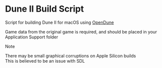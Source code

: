 # Dune II Build Script
Script for building Dune II for macOS using [OpenDune](https://github.com/OpenDUNE/OpenDUNE)

Game data from the original game is required, and should be placed in your Application Support folder

> [!NOTE]
> There may be small graphical corruptions on Apple Silicon builds<br>
> This is believed to be an issue with SDL